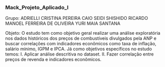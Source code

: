 ### Mack_Projeto_Aplicado_I
Grupo:
  ADRIELLI CRISTINA PEREIRA
  CAIO SEIDI SHISHIDO
  RICARDO MANOEL FERREIRA DE OLIVEIRA
  YURI MAIA SANTANA
  
Objeto:
O estudo tem como objetivo geral realizar uma análise exploratória nos dados históricos dos preços de combustíveis divulgados pela ANP e buscar correlações com indicadores econômicos como taxa de inflação, salário mínimo, IGPM e IPCA.
	Já como objetivos específicos no estudo temos:
I.	Aplicar análise descritiva no dataset.
II.	Fazer correlação entre preços de revenda e indicadores econômicos.
